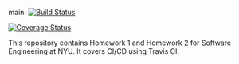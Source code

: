 main:
[![Build Status](https://app.travis-ci.com/nisharamanna555/SWE_HW_1.svg?token=zBNGKauF8a9Js4Bvmpmd&branch=main)](https://app.travis-ci.com/nisharamanna555/SWE_HW_1)

[![Coverage Status](https://coveralls.io/repos/github/nisharamanna555/SWE_HW_1/badge.svg)](https://coveralls.io/github/nisharamanna555/SWE_HW_1)

This repository contains Homework 1 and Homework 2 for Software Engineering at NYU. It covers CI/CD using Travis CI.
